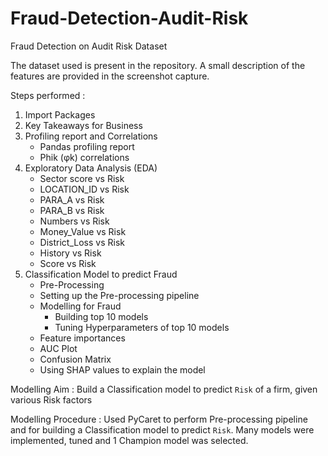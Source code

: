 # Fraud-Detection-Audit-Risk
Fraud Detection on Audit Risk Dataset

The dataset used is present in the repository. A small description of the features are provided in the screenshot capture.

Steps performed : 
1. Import Packages
2. Key Takeaways for Business
3. Profiling report and Correlations
    - Pandas profiling report
    - Phik (φk) correlations
4. Exploratory Data Analysis (EDA)
    - Sector score vs Risk
    - LOCATION_ID vs Risk
    - PARA_A vs Risk
    - PARA_B vs Risk
    - Numbers vs Risk
    - Money_Value vs Risk
    - District_Loss vs Risk
    - History vs Risk
    - Score vs Risk
5. Classification Model to predict Fraud
    - Pre-Processing
    - Setting up the Pre-processing pipeline
    - Modelling for Fraud
        - Building top 10 models
        - Tuning Hyperparameters of top 10 models
    - Feature importances
    - AUC Plot
    - Confusion Matrix
    - Using SHAP values to explain the model
    

Modelling Aim : 
Build a Classification model to predict `Risk` of a firm, given various Risk factors

Modelling Procedure : 
Used PyCaret to perform Pre-processing pipeline and for building a Classification model to predict `Risk`. 
Many models were implemented, tuned and 1 Champion model was selected.


